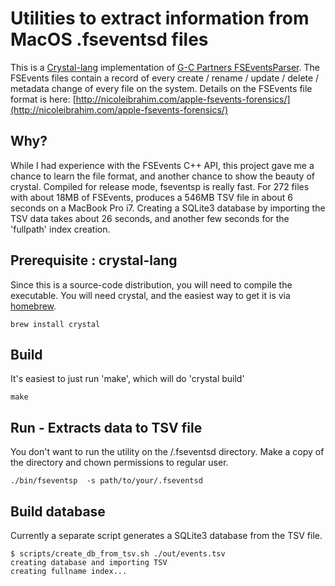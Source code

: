 # Utilities to extract information from MacOS .fseventsd files
This is a [Crystal-lang](https://crystal-lang.org) implementation of [G-C Partners FSEventsParser](https://github.com/dlcowen/FSEventsParser).
The FSEvents files contain a record of every create / rename / update / delete / metadata change of every file on the system.
Details on the FSEvents file format is here:
[http://nicoleibrahim.com/apple-fsevents-forensics/](http://nicoleibrahim.com/apple-fsevents-forensics/)

## Why?
While I had experience with the FSEvents C++ API, this project gave me a chance to learn the file format, and another chance to show the beauty of crystal.
Compiled for release mode, fseventsp is really fast.  For 272 files with about 18MB of FSEvents, produces a 546MB TSV file in about 6 seconds on a MacBook Pro i7.  Creating a SQLite3 database by importing the TSV data takes about 26 seconds, and another few seconds for the 'fullpath' index creation.

## Prerequisite : crystal-lang
Since this is a source-code distribution, you will need to compile the executable.  You will need crystal, and the easiest way to get it is via [homebrew](https://brew.sh).

```
brew install crystal
```

## Build
It's easiest to just run 'make', which will do 'crystal build'
```
make
```

## Run - Extracts data to TSV file
You don't want to run the utility on the /.fseventsd directory.  Make a copy of the directory and chown permissions to regular user.
```
./bin/fseventsp  -s path/to/your/.fseventsd
```

## Build database
Currently a separate script generates a SQLite3 database from the TSV file.
```
$ scripts/create_db_from_tsv.sh ./out/events.tsv
creating database and importing TSV
creating fullname index...
```
